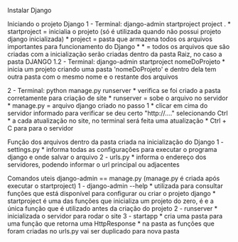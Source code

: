 Instalar Django

Iniciando o projeto Django
1 - Terminal: django-admin startproject project .
    * startproject = inicialia o projeto (só é utilizada quando não possui projeto django inicializada)
    * project = pasta que armazena todos os arquivos importantes para funcionamento do Django
    * * = todos os arquivos que são criadas com a inicialização serão criadas dentro da pasta Raiz, no caso a pasta DJANGO
1.2 - Terminal: django-admin startproject nomeDoProjeto
    * inicia um projeto criando uma pasta 'nomeDoProjeto' e dentro dela tem outra pasta com o mesmo nome e o restante dos arquivos

2 - Terminal: python manage.py runserver
    * verifica se foi criado a pasta corretamente para criação de site
    * runserver = sobe o arquivo no servidor
    * manage.py = arquivo django criado no passo 1
    * clicar em cima do servidor informado para verificar se deu certo "http://...." selecionando Ctrl
    * a cada atualização no site, no terminal será feita uma atualização
    * Ctrl + C para para o servidor


Função dos arquivos dentro da pasta criada na inicialização do Django
1 - settings.py
    * informa todas as configurações para executar o programa django e onde salvar o arquivo
2 - urls.py
    * informa o endereço dos servidores, podendo informar o url principal ou adjacentes 

Comandos uteis
django-admin == manage.py (manage.py é criada após executar o startproject)
1 - django-admin --help
    * utilizada para consultar funções que está disponível para configurar ou criar o projeto django
    * startproject é uma das funções que inicializa um projeto do zero, é e a única função que é utilizado antes da criação do projeto
2 - runserver
    * inicializada o servidor para rodar o site
3 - startapp
    * cria uma pasta para uma função que retorna uma HttpResponse
    * na pasta as funções que foram criadas no urls.py vai ser duplicado para nova pasta